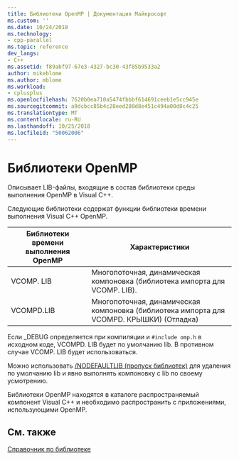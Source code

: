 ```yaml
---
title: Библиотеки OpenMP | Документация Майкрософт
ms.custom: ''
ms.date: 10/24/2018
ms.technology:
- cpp-parallel
ms.topic: reference
dev_langs:
- C++
ms.assetid: f89abf97-67e3-4327-bc30-43f85b9533a2
author: mikeblome
ms.author: mblome
ms.workload:
- cplusplus
ms.openlocfilehash: 7620b0ea710a5474fbbbf614691ceeb1e5cc945e
ms.sourcegitcommit: a9dcbcc85b4c28eed280d8e451c494a00d8c4c25
ms.translationtype: MT
ms.contentlocale: ru-RU
ms.lasthandoff: 10/25/2018
ms.locfileid: "50062006"
---
```

# <a name="openmp-libraries"></a>Библиотеки OpenMP

Описывает LIB-файлы, входящие в состав библиотеки среды выполнения OpenMP в Visual C++.

Следующие библиотеки содержат функции библиотеки времени выполнения Visual C++ OpenMP.

|Библиотеки времени выполнения OpenMP|Характеристики|
|------------------------------|---------------------|
|VCOMP. LIB|Многопоточная, динамическая компоновка (библиотека импорта для VCOMP. LIB).|
|VCOMPD.LIB|Многопоточная, динамическая компоновка (библиотека импорта для VCOMPD. КРЫШКИ) (Отладка)|

Если _DEBUG определяется при компиляции и `#include omp.h` в исходном коде, VCOMPD. LIB будет по умолчанию lib. В противном случае VCOMP. LIB будет использоваться.

Можно использовать [/NODEFAULTLIB (пропуск библиотек)](../../../build/reference/nodefaultlib-ignore-libraries.md) для удаления по умолчанию lib и явно выполнять компоновку с lib по своему усмотрению.

Библиотеки OpenMP находятся в каталоге распространяемый компонент Visual C++ и необходимо распространить с приложениями, использующими OpenMP.

## <a name="see-also"></a>См. также

[Справочник по библиотеке](openmp-library-reference.md)
